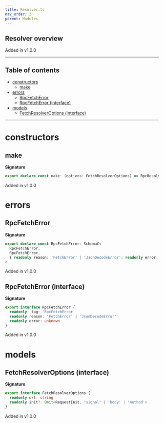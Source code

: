 ```yaml
---
title: Resolver.ts
nav_order: 3
parent: Modules
---
```


## Resolver overview

Added in v1.0.0

---

<h2 class="text-delta">Table of contents</h2>

- [constructors](#constructors)
  - [make](#make)
- [errors](#errors)
  - [RpcFetchError](#rpcfetcherror)
  - [RpcFetchError (interface)](#rpcfetcherror-interface)
- [models](#models)
  - [FetchResolverOptions (interface)](#fetchresolveroptions-interface)

---

# constructors

## make

**Signature**

```ts
export declare const make: (options: FetchResolverOptions) => RpcResolver<never>
```

Added in v1.0.0

# errors

## RpcFetchError

**Signature**

```ts
export declare const RpcFetchError: SchemaC<
  RpcFetchError,
  RpcFetchError,
  { readonly reason: 'FetchError' | 'JsonDecodeError'; readonly error: unknown }
>
```

Added in v1.0.0

## RpcFetchError (interface)

**Signature**

```ts
export interface RpcFetchError {
  readonly _tag: 'RpcFetchError'
  readonly reason: 'FetchError' | 'JsonDecodeError'
  readonly error: unknown
}
```

Added in v1.0.0

# models

## FetchResolverOptions (interface)

**Signature**

```ts
export interface FetchResolverOptions {
  readonly url: string
  readonly init?: Omit<RequestInit, 'signal' | 'body' | 'method'>
}
```

Added in v1.0.0
